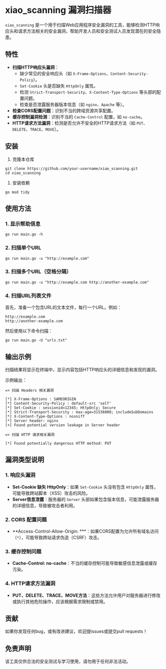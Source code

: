 # xiao_scanning 漏洞扫描器

`xiao_scanning` 是一个用于扫描Web应用程序安全漏洞的工具，能够检测HTTP响应头和请求方法相关的安全漏洞，帮助开发人员和安全测试人员发现潜在的安全隐患。

## 特性

- **扫描HTTP响应头漏洞**：
  - 缺少常见的安全响应头（如 `X-Frame-Options`、`Content-Security-Policy`）。
  - `Set-Cookie` 头是否缺失 `HttpOnly` 属性。
  - 检测 `Strict-Transport-Security`、`X-Content-Type-Options` 等头部的配置问题。
  - 检查是否泄露服务器版本信息（如 `nginx`、`Apache` 等）。
- **检查CORS配置问题**：识别不当的跨域资源共享配置。
- **缓存控制漏洞检测**：识别不当的 `Cache-Control` 配置，如 `no-cache`。
- **HTTP请求方法漏洞**：检测是否允许不安全的HTTP请求方法（如 `PUT`、`DELETE`、`TRACE`、`MOVE`）。

## 安装

1. 克隆本仓库

```
git clone https://github.com/your-username/xiao_scanning.git
cd xiao_scanning
```

1. 安装依赖

```
go mod tidy
```

## 使用方法

### 1. 显示帮助信息

```
go run main.go -h
```

### 2. 扫描单个URL

```
go run main.go -u "http://example.com"
```

### 3. 扫描多个URL（空格分隔）

```
go run main.go -u "http://example.com http://another-example.com"
```

### 4. 扫描URL列表文件

首先，准备一个包含URL的文本文件，每行一个URL。例如：

```
http://example.com
http://another-example.com
```

然后使用以下命令扫描：

```
go run main.go -U "urls.txt"
```

## 输出示例

扫描结果将显示在终端中，显示内容包括HTTP响应头的详细信息和发现的漏洞。

示例输出：

```
=> 扫描 Headers 相关漏洞

[*] X-Frame-Options : SAMEORIGIN
[*] Content-Security-Policy : default-src 'self'
[*] Set-Cookie : sessionid=12345; HttpOnly; Secure
[*] Strict-Transport-Security : max-age=31536000; includeSubDomains
[*] X-Content-Type-Options : nosniff
[*] Server header: nginx
[+] Found potential version leakage in Server header

=> 扫描 HTTP 请求相关漏洞

[*] Found potentially dangerous HTTP method: PUT
```

## 漏洞类型说明

### 1. **响应头漏洞**

- **Set-Cookie 缺失 HttpOnly**：如果 `Set-Cookie` 头没有包含 `HttpOnly` 属性，可能导致跨站脚本（XSS）攻击的风险。
- **Server信息泄露**：服务器的 `Server` 头部如果包含版本信息，可能泄露服务器的详细信息，导致被攻击者利用。

### 2. **CORS 配置问题**

- **Access-Control-Allow-Origin: ***：如果CORS配置为允许所有域名访问（`*`），可能导致跨站请求伪造（CSRF）攻击。

### 3. **缓存控制问题**

- **Cache-Control: no-cache**：不当的缓存控制可能导致敏感信息泄露或缓存污染。

### 4. **HTTP请求方法漏洞**

- **PUT、DELETE、TRACE、MOVE方法**：这些方法允许用户对服务器进行修改或执行其他危险操作，应该根据需求限制或禁用。

## 贡献

如果你发现任何bug，或有改进建议，欢迎提issues或提交pull requests！

## 免责声明

该工具仅供合法的安全测试与学习使用，请勿用于任何非法活动。